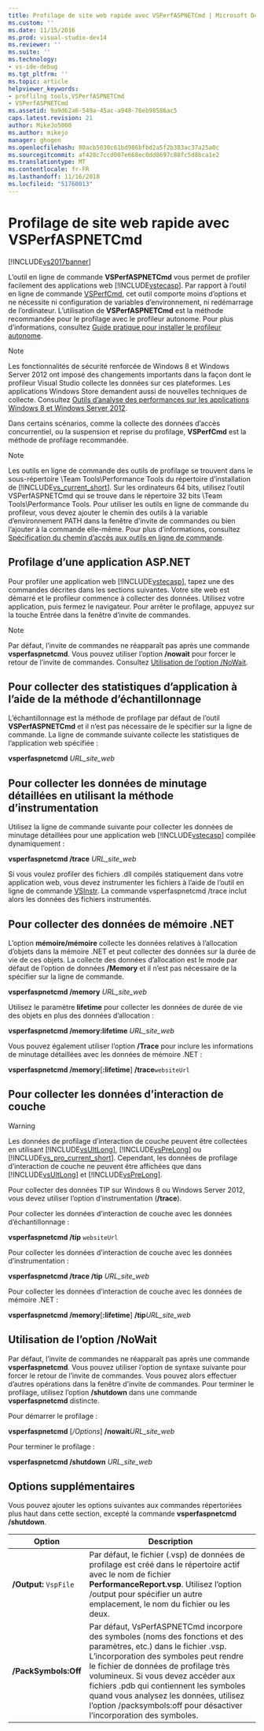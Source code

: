 ```yaml
---
title: Profilage de site web rapide avec VSPerfASPNETCmd | Microsoft Docs
ms.custom: ''
ms.date: 11/15/2016
ms.prod: visual-studio-dev14
ms.reviewer: ''
ms.suite: ''
ms.technology:
- vs-ide-debug
ms.tgt_pltfrm: ''
ms.topic: article
helpviewer_keywords:
- proflilng tools,VSPerfASPNETCmd
- VSPerfASPNETCmd
ms.assetid: 9a9d62a6-549a-45ac-a948-76eb98586ac5
caps.latest.revision: 21
author: MikeJo5000
ms.author: mikejo
manager: ghogen
ms.openlocfilehash: 80acb5030c61bd986bfbd2a5f2b383ac37a25a0c
ms.sourcegitcommit: af428c7ccd007e668ec0dd8697c88fc5d8bca1e2
ms.translationtype: MT
ms.contentlocale: fr-FR
ms.lasthandoff: 11/16/2018
ms.locfileid: "51760013"
---
```

# <a name="rapid-web-site-profiling-with-vsperfaspnetcmd"></a>Profilage de site web rapide avec VSPerfASPNETCmd
[!INCLUDE[vs2017banner](../includes/vs2017banner.md)]

L’outil en ligne de commande **VSPerfASPNETCmd** vous permet de profiler facilement des applications web [!INCLUDE[vstecasp](../includes/vstecasp-md.md)]. Par rapport à l’outil en ligne de commande [VSPerfCmd](../profiling/vsperfcmd.md), cet outil comporte moins d’options et ne nécessite ni configuration de variables d’environnement, ni redémarrage de l’ordinateur. L’utilisation de **VSPerfASPNETCmd** est la méthode recommandée pour le profilage avec le profileur autonome. Pour plus d’informations, consultez [Guide pratique pour installer le profileur autonome](../profiling/how-to-install-the-stand-alone-profiler.md).  
  
> [!NOTE]
>  Les fonctionnalités de sécurité renforcée de Windows 8 et Windows Server 2012 ont imposé des changements importants dans la façon dont le profileur Visual Studio collecte les données sur ces plateformes. Les applications Windows Store demandent aussi de nouvelles techniques de collecte. Consultez [Outils d’analyse des performances sur les applications Windows 8 et Windows Server 2012](../profiling/performance-tools-on-windows-8-and-windows-server-2012-applications.md).  
  
 Dans certains scénarios, comme la collecte des données d’accès concurrentiel, ou la suspension et reprise du profilage, **VSPerfCmd** est la méthode de profilage recommandée.  
  
> [!NOTE]
>  Les outils en ligne de commande des outils de profilage se trouvent dans le sous-répertoire \Team Tools\Performance Tools du répertoire d’installation de [!INCLUDE[vs_current_short](../includes/vs-current-short-md.md)]. Sur les ordinateurs 64 bits, utilisez l’outil VSPerfASPNETCmd qui se trouve dans le répertoire 32 bits \Team Tools\Performance Tools. Pour utiliser les outils en ligne de commande du profileur, vous devez ajouter le chemin des outils à la variable d’environnement PATH dans la fenêtre d’invite de commandes ou bien l’ajouter à la commande elle-même. Pour plus d’informations, consultez [Spécification du chemin d’accès aux outils en ligne de commande](../profiling/specifying-the-path-to-profiling-tools-command-line-tools.md).  
  
## <a name="profiling-an-aspnet-application"></a>Profilage d’une application ASP.NET  
 Pour profiler une application web [!INCLUDE[vstecasp](../includes/vstecasp-md.md)], tapez une des commandes décrites dans les sections suivantes. Votre site web est démarré et le profileur commence à collecter des données. Utilisez votre application, puis fermez le navigateur. Pour arrêter le profilage, appuyez sur la touche Entrée dans la fenêtre d’invite de commandes.  
  
> [!NOTE]
>  Par défaut, l’invite de commandes ne réapparaît pas après une commande **vsperfaspnetcmd**. Vous pouvez utiliser l’option **/nowait** pour forcer le retour de l’invite de commandes. Consultez [Utilisation de l’option /NoWait](#UsingNoWait).  
  
## <a name="to-collect-application-statistics-by-using-the-sampling-method"></a>Pour collecter des statistiques d’application à l’aide de la méthode d’échantillonnage  
 L’échantillonnage est la méthode de profilage par défaut de l’outil **VSPerfASPNETCmd** et il n’est pas nécessaire de le spécifier sur la ligne de commande. La ligne de commande suivante collecte les statistiques de l’application web spécifiée :  
  
 **vsperfaspnetcmd**  *URL_site_web*  
  
## <a name="to-collect-detailed-timing-data-by-using-the-instrumentation-method"></a>Pour collecter les données de minutage détaillées en utilisant la méthode d’instrumentation  
 Utilisez la ligne de commande suivante pour collecter les données de minutage détaillées pour une application web [!INCLUDE[vstecasp](../includes/vstecasp-md.md)] compilée dynamiquement :  
  
 **vsperfaspnetcmd /trace**  *URL_site_web*  
  
 Si vous voulez profiler des fichiers .dll compilés statiquement dans votre application web, vous devez instrumenter les fichiers à l’aide de l’outil en ligne de commande [VSInstr](../profiling/vsinstr.md). La commande vsperfaspnetcmd /trace inclut alors les données des fichiers instrumentés.  
  
## <a name="to-collect-net-memory-data"></a>Pour collecter des données de mémoire .NET  
 L’option **mémoire/mémoire** collecte les données relatives à l’allocation d’objets dans la mémoire .NET et peut collecter des données sur la durée de vie de ces objets. La collecte des données d’allocation est le mode par défaut de l’option de données **/Memory** et il n’est pas nécessaire de la spécifier sur la ligne de commande.  
  
 **vsperfaspnetcmd /memory** *URL_site_web*  
  
 Utilisez le paramètre **lifetime** pour collecter les données de durée de vie des objets en plus des données d’allocation :  
  
 **vsperfaspnetcmd /memory:lifetime** *URL_site_web*  
  
 Vous pouvez également utiliser l’option **/Trace** pour inclure les informations de minutage détaillées avec les données de mémoire .NET :  
  
 **vsperfaspnetcmd /memory**[**:lifetime**] **/trace**`websiteUrl`  
  
## <a name="to-collect-tier-interaction-data"></a>Pour collecter les données d’interaction de couche  
  
> [!WARNING]
>  Les données de profilage d’interaction de couche peuvent être collectées en utilisant [!INCLUDE[vsUltLong](../includes/vsultlong-md.md)], [!INCLUDE[vsPreLong](../includes/vsprelong-md.md)] ou [!INCLUDE[vs_pro_current_short](../includes/vs-pro-current-short-md.md)]. Cependant, les données de profilage d’interaction de couche ne peuvent être affichées que dans [!INCLUDE[vsUltLong](../includes/vsultlong-md.md)] et [!INCLUDE[vsPreLong](../includes/vsprelong-md.md)].  
>   
>  Pour collecter des données TIP sur Windows 8 ou Windows Server 2012, vous devez utiliser l’option d’instrumentation (**/trace**).  
  
 Pour collecter les données d’interaction de couche avec les données d’échantillonnage :  
  
 **vsperfaspnetcmd /tip** `websiteUrl`  
  
 Pour collecter les données d’interaction de couche avec les données d’instrumentation :  
  
 **vsperfaspnetcmd /trace /tip** *URL_site_web*  
  
 Pour collecter les données d’interaction de couche avec les données de mémoire .NET :  
  
 **vsperfaspnetcmd /memory**[**:lifetime**] **/tip**_URL_site_web_  
  
##  <a name="UsingNoWait"></a> Utilisation de l’option /NoWait  
 Par défaut, l’invite de commandes ne réapparaît pas après une commande **vsperfaspnetcmd**. Vous pouvez utiliser l’option de syntaxe suivante pour forcer le retour de l’invite de commandes. Vous pouvez alors effectuer d’autres opérations dans la fenêtre d’invite de commandes. Pour terminer le profilage, utilisez l’option **/shutdown** dans une commande **vsperfaspnetcmd** distincte.  
  
 Pour démarrer le profilage :  
  
 **vsperfaspnetcmd** [*/Options*] **/nowait**_URL_site_web_  
  
 Pour terminer le profilage :  
  
 **vsperfaspnetcmd /shutdown** *URL_site_web*  
  
## <a name="additional-options"></a>Options supplémentaires  
 Vous pouvez ajouter les options suivantes aux commandes répertoriées plus haut dans cette section, excepté la commande **vsperfaspnetcmd /shutdown**.  
  
|Option|Description|  
|------------|-----------------|  
|**/Output:** `VspFile`|Par défaut, le fichier (.vsp) de données de profilage est créé dans le répertoire actif avec le nom de fichier **PerformanceReport.vsp**. Utilisez l’option /output pour spécifier un autre emplacement, le nom du fichier ou les deux.|  
|**/PackSymbols:Off**|Par défaut, VsPerfASPNETCmd incorpore des symboles (noms des fonctions et des paramètres, etc.) dans le fichier .vsp. L’incorporation des symboles peut rendre le fichier de données de profilage très volumineux. Si vous devez accéder aux fichiers .pdb qui contiennent les symboles quand vous analysez les données, utilisez l’option /packsymbols:off pour désactiver l’incorporation des symboles.|



